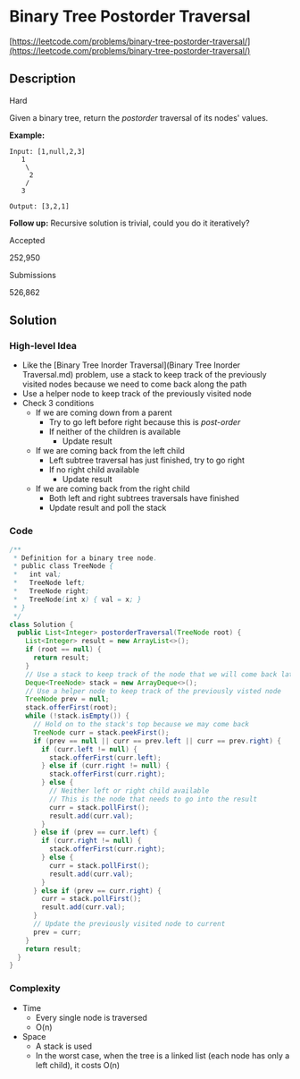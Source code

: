 # Binary Tree Postorder Traversal

[https://leetcode.com/problems/binary-tree-postorder-traversal/](https://leetcode.com/problems/binary-tree-postorder-traversal/)

## Description

Hard

Given a binary tree, return the *postorder* traversal of its nodes' values.

**Example:**

```
Input: [1,null,2,3]
   1
    \
     2
    /
   3

Output: [3,2,1]
```

**Follow up:** Recursive solution is trivial, could you do it iteratively?

Accepted

252,950

Submissions

526,862

## Solution

### High-level Idea

- Like the [Binary Tree Inorder Traversal](Binary Tree Inorder Traversal.md) problem, use a stack to keep track of the previously visited nodes because we need to come back along the path
- Use a helper node to keep track of the previously visited node
- Check 3 conditions
  - If we are coming down from a parent
    - Try to go left before right because this is *post-order*
    - If neither of the children is available
      - Update result
  - If we are coming back from the left child
    - Left subtree traversal has just finished, try to go right
    - If no right child available
      - Update result
  - If we are coming back from the right child
    - Both left and right subtrees traversals have finished
    - Update result and poll the stack

### Code

```java
/**
 * Definition for a binary tree node.
 * public class TreeNode {
 *   int val;
 *   TreeNode left;
 *   TreeNode right;
 *   TreeNode(int x) { val = x; }
 * }
 */
class Solution {
  public List<Integer> postorderTraversal(TreeNode root) {
    List<Integer> result = new ArrayList<>();
    if (root == null) {
      return result;
    }
    // Use a stack to keep track of the node that we will come back later
    Deque<TreeNode> stack = new ArrayDeque<>();
    // Use a helper node to keep track of the previously visted node
    TreeNode prev = null;
    stack.offerFirst(root);
    while (!stack.isEmpty()) {
      // Hold on to the stack's top because we may come back
      TreeNode curr = stack.peekFirst();
      if (prev == null || curr == prev.left || curr == prev.right) {
        if (curr.left != null) {
          stack.offerFirst(curr.left);
        } else if (curr.right != null) {
          stack.offerFirst(curr.right);
        } else {
          // Neither left or right child available
          // This is the node that needs to go into the result
          curr = stack.pollFirst();
          result.add(curr.val);
        }
      } else if (prev == curr.left) {
        if (curr.right != null) {
          stack.offerFirst(curr.right);
        } else {
          curr = stack.pollFirst();
          result.add(curr.val);
        }
      } else if (prev == curr.right) {
        curr = stack.pollFirst();
        result.add(curr.val);
      }
      // Update the previously visited node to current
      prev = curr;
    }
    return result;
  }
}
```

### Complexity

- Time
  - Every single node is traversed
  - O(n)
- Space
  - A stack is used
  - In the worst case, when the tree is a linked list (each node has only a left child), it costs O(n)